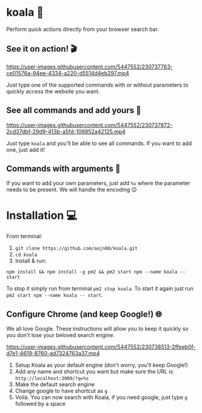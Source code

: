 # koala 🐨
Perform quick actions directly from your browser search bar.

## See it on action! 🎬

https://user-images.githubusercontent.com/5447552/230737763-ce01576a-94ee-4334-a220-d5514d4eb297.mp4

Just type one of the supported commands with or without parameters to quickly access the website you want.

## See all commands and add yours 🔧

https://user-images.githubusercontent.com/5447552/230737872-2cd37dbf-29d9-413b-a5fd-106952a42125.mp4

Just type `koala` and you'll be able to see all commands. If you want to add one, just add it!

## Commands with arguments 🚀

If you want to add your own parameters, just add `%s` where the parameter needs to be present. We will handle the encoding 😉

# Installation 💻
From terminal:
1. `git clone https://github.com/aajn88/koala.git`
1. `cd koala`
1. Install & run:
```
npm install && npm install -g pm2 && pm2 start npm --name koala -- start
```

To stop it simply run from terminal `pm2 stop koala`.
To start it again just run `pm2 start npm --name koala -- start`.

## Configure Chrome (and keep Google!) 🌐

We all love Google. These instructions will allow you to keep it quickly so you don't lose your beloved search engine.

https://user-images.githubusercontent.com/5447552/230738513-2ffeeb0f-d7e1-4619-8760-ad7324763a37.mp4

1. Setup Koala as your default engine (don't worry, you'll keep Google!)
  1. Add any name and shortcut you want but make sure the URL is `http://localhost:3000/?q=%s`
  1. Make the default search engine
1. Change google to have shortcut as `g`
1. Voilá. You can now search with Koala, if you need google, just type `g` followed by a space
